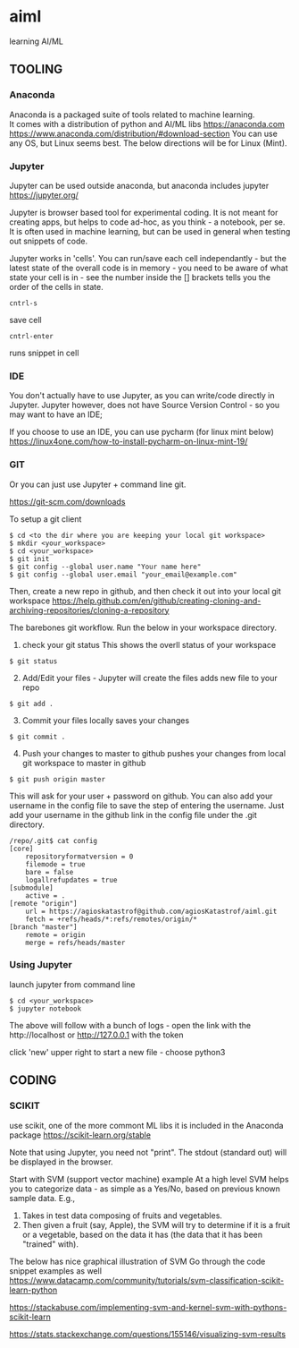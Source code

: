 # aiml 
learning AI/ML

## TOOLING

### Anaconda
Anaconda is a packaged suite of tools related to machine learning.  
It comes with a distribution of python and AI/ML libs
https://anaconda.com
https://www.anaconda.com/distribution/#download-section
You can use any OS, but Linux seems best.  The below directions will be for Linux (Mint).

### Jupyter
Jupyter can be used outside anaconda, but anaconda  includes jupyter
https://jupyter.org/

Jupyter is browser based tool for experimental coding.   It is not meant for creating apps, but helps to code ad-hoc, as you think - a notebook, per se.  It is often used in machine learning, but can be used in general when testing out snippets of code.

Jupyter works in 'cells'.  You can run/save each cell independantly - but the latest state of the overall code is in memory - you need to be aware of what state your cell is in - see the number inside the [] brackets tells you the order of the cells in state.   

```
cntrl-s 
```
save cell

```
cntrl-enter 
```
runs snippet in cell

### IDE
You don't actually have to use Jupyter, as you can write/code directly in Jupyter.
Jupyter however, does not have Source Version Control - so you may want to have an IDE;

If you choose to use an IDE, you can use pycharm (for linux mint below)
https://linux4one.com/how-to-install-pycharm-on-linux-mint-19/

### GIT
Or you can just use Jupyter + command line git.

https://git-scm.com/downloads

To setup a git client
```
$ cd <to the dir where you are keeping your local git workspace>
$ mkdir <your_workspace>
$ cd <your_workspace>
$ git init
$ git config --global user.name "Your name here"
$ git config --global user.email "your_email@example.com"
```

Then, create a new repo in github, and then check it out into your local git workspace
https://help.github.com/en/github/creating-cloning-and-archiving-repositories/cloning-a-repository


The barebones git workflow.
Run the below in your workspace directory.

1. check your git status
This shows the overll status of your workspace
```
$ git status
```

2. Add/Edit your files - Jupyter will create the files
adds new file to your repo

```
$ git add .
```


3. Commit your files locally
saves your changes
```
$ git commit .
```

4. Push your changes to master to github
pushes your changes from local git workspace to master in github
```
$ git push origin master
```

This will ask for your user + password on github.  You can also add your username in the config file to save the step of entering the username.
Just add your username in the github link in the config file under the .git directory.

```
/repo/.git$ cat config 
[core]
	repositoryformatversion = 0
	filemode = true
	bare = false
	logallrefupdates = true
[submodule]
	active = .
[remote "origin"]
	url = https://agioskatastrof@github.com/agiosKatastrof/aiml.git
	fetch = +refs/heads/*:refs/remotes/origin/*
[branch "master"]
	remote = origin
	merge = refs/heads/master
```


### Using Jupyter

launch jupyter from command line
```
$ cd <your_workspace>
$ jupyter notebook
````
The above will follow with a bunch of logs - open the link with the http://localhost or http://127.0.0.1 with the token

click 'new' upper right to start a new file - choose python3

## CODING

### SCIKIT
use scikit, one of the more commont ML libs
it is included in the Anaconda package
https://scikit-learn.org/stable

Note that using Jupyter, you need not "print".  The stdout (standard out) will be displayed in the browser.

Start with  SVM (support vector machine) example
At a high level SVM helps you to categorize data - as simple as a Yes/No, based on previous known sample data.
E.g.,

1. Takes in test data composing of fruits and vegetables.
2. Then given a fruit (say, Apple), the SVM will try to determine if it is a fruit or a vegetable, based on the data it has (the data that it has been "trained" with).

The below has nice graphical illustration of SVM
Go through the code snippet examples as well
https://www.datacamp.com/community/tutorials/svm-classification-scikit-learn-python

https://stackabuse.com/implementing-svm-and-kernel-svm-with-pythons-scikit-learn

https://stats.stackexchange.com/questions/155146/visualizing-svm-results
